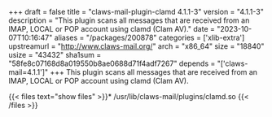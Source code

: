 +++
draft = false
title = "claws-mail-plugin-clamd 4.1.1-3"
version = "4.1.1-3"
description = "This plugin scans all messages that are received from an IMAP, LOCAL or POP account using clamd (Clam AV)."
date = "2023-10-07T10:16:47"
aliases = "/packages/200878"
categories = ['xlib-extra']
upstreamurl = "http://www.claws-mail.org/"
arch = "x86_64"
size = "18840"
usize = "43432"
sha1sum = "58fe8c07168d8a019550b8ae0688d71f4adf7267"
depends = "['claws-mail=4.1.1']"
+++
This plugin scans all messages that are received from an IMAP, LOCAL or POP account using clamd (Clam AV).

{{< files text="show files" >}}* /usr/lib/claws-mail/plugins/clamd.so
{{< /files >}}